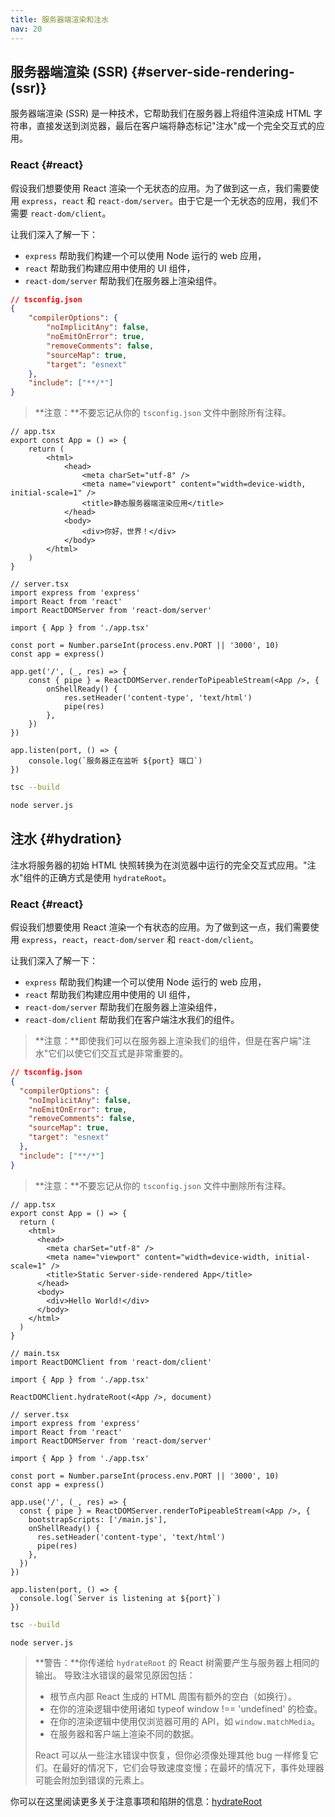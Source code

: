 ```yaml
---
title: 服务器端渲染和注水
nav: 20
---
```


## 服务器端渲染 (SSR) {#server-side-rendering-(ssr)}

服务器端渲染 (SSR) 是一种技术，它帮助我们在服务器上将组件渲染成 HTML 字符串，直接发送到浏览器，最后在客户端将静态标记"注水"成一个完全交互式的应用。

### React {#react}

假设我们想要使用 React 渲染一个无状态的应用。为了做到这一点，我们需要使用 `express`，`react` 和 `react-dom/server`。由于它是一个无状态的应用，我们不需要 `react-dom/client`。

让我们深入了解一下：

- `express` 帮助我们构建一个可以使用 Node 运行的 web 应用，
- `react` 帮助我们构建应用中使用的 UI 组件，
- `react-dom/server` 帮助我们在服务器上渲染组件。

```json
// tsconfig.json
{
    "compilerOptions": {
        "noImplicitAny": false,
        "noEmitOnError": true,
        "removeComments": false,
        "sourceMap": true,
        "target": "esnext"
    },
    "include": ["**/*"]
}
```

> **注意：**不要忘记从你的 `tsconfig.json` 文件中删除所有注释。

```tsx
// app.tsx
export const App = () => {
    return (
        <html>
            <head>
                <meta charSet="utf-8" />
                <meta name="viewport" content="width=device-width, initial-scale=1" />
                <title>静态服务器端渲染应用</title>
            </head>
            <body>
                <div>你好，世界！</div>
            </body>
        </html>
    )
}
```

```tsx
// server.tsx
import express from 'express'
import React from 'react'
import ReactDOMServer from 'react-dom/server'

import { App } from './app.tsx'

const port = Number.parseInt(process.env.PORT || '3000', 10)
const app = express()

app.get('/', (_, res) => {
    const { pipe } = ReactDOMServer.renderToPipeableStream(<App />, {
        onShellReady() {
            res.setHeader('content-type', 'text/html')
            pipe(res)
        },
    })
})

app.listen(port, () => {
    console.log(`服务器正在监听 ${port} 端口`)
})
```

```sh
tsc --build
```

```sh
node server.js
```

## 注水 {#hydration}

注水将服务器的初始 HTML 快照转换为在浏览器中运行的完全交互式应用。"注水"组件的正确方式是使用 `hydrateRoot`。

### React {#react}

假设我们想要使用 React 渲染一个有状态的应用。为了做到这一点，我们需要使用 `express`，`react`，`react-dom/server` 和 `react-dom/client`。

让我们深入了解一下：

- `express` 帮助我们构建一个可以使用 Node 运行的 web 应用，
- `react` 帮助我们构建应用中使用的 UI 组件，
- `react-dom/server` 帮助我们在服务器上渲染组件，
- `react-dom/client` 帮助我们在客户端注水我们的组件。

> **注意：**即使我们可以在服务器上渲染我们的组件，但是在客户端"注水"它们以使它们交互式是非常重要的。

```json
// tsconfig.json
{
  "compilerOptions": {
    "noImplicitAny": false,
    "noEmitOnError": true,
    "removeComments": false,
    "sourceMap": true,
    "target": "esnext"
  },
  "include": ["**/*"]
}
```

> **注意：**不要忘记从你的 `tsconfig.json` 文件中删除所有注释。

```tsx
// app.tsx
export const App = () => {
  return (
    <html>
      <head>
        <meta charSet="utf-8" />
        <meta name="viewport" content="width=device-width, initial-scale=1" />
        <title>Static Server-side-rendered App</title>
      </head>
      <body>
        <div>Hello World!</div>
      </body>
    </html>
  )
}
```

```tsx
// main.tsx
import ReactDOMClient from 'react-dom/client'

import { App } from './app.tsx'

ReactDOMClient.hydrateRoot(<App />, document)
```

```tsx
// server.tsx
import express from 'express'
import React from 'react'
import ReactDOMServer from 'react-dom/server'

import { App } from './app.tsx'

const port = Number.parseInt(process.env.PORT || '3000', 10)
const app = express()

app.use('/', (_, res) => {
  const { pipe } = ReactDOMServer.renderToPipeableStream(<App />, {
    bootstrapScripts: ['/main.js'],
    onShellReady() {
      res.setHeader('content-type', 'text/html')
      pipe(res)
    },
  })
})

app.listen(port, () => {
  console.log(`Server is listening at ${port}`)
})
```

```sh
tsc --build
```

```sh
node server.js
```

> **警告：**你传递给 `hydrateRoot` 的 React 树需要产生与服务器上相同的输出。
> 导致注水错误的最常见原因包括：
>
> - 根节点内部 React 生成的 HTML 周围有额外的空白（如换行）。
> - 在你的渲染逻辑中使用诸如 typeof window !== 'undefined' 的检查。
> - 在你的渲染逻辑中使用仅浏览器可用的 API，如 `window.matchMedia`。
> - 在服务器和客户端上渲染不同的数据。
>
> React 可以从一些注水错误中恢复，但你必须像处理其他 bug 一样修复它们。在最好的情况下，它们会导致速度变慢；在最坏的情况下，事件处理器可能会附加到错误的元素上。

你可以在这里阅读更多关于注意事项和陷阱的信息：[hydrateRoot](https://react.dev/reference/react-dom/client/hydrateRoot)
